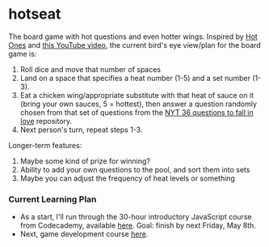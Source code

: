 # hotseat
The board game with hot questions and even hotter wings. Inspired by <a href="https://www.youtube.com/playlist?list=PLAzrgbu8gEMIIK3r4Se1dOZWSZzUSadfZ" target="_blank">Hot Ones</a> and <a href="https://www.youtube.com/watch?v=r5zqCr5bpjU" target="_blank">this YouTube video</a>, the current bird's eye view/plan for the board game is:
1. Roll dice and move that number of spaces
2. Land on a space that specifies a heat number (1-5) and a set number (1-3). 
3. Eat a chicken wing/appropriate substitute with that heat of sauce on it (bring your own sauces, 5 = hottest), then answer a question randomly chosen from that set of questions from the <a href="https://www.nytimes.com/2015/01/11/style/36-questions-that-lead-to-love.html" target="_blank">NYT 36 questions to fall in love</a> repository.
4. Next person's turn, repeat steps 1-3.

Longer-term features:
1. Maybe some kind of prize for winning?
2. Ability to add your own questions to the pool, and sort them into sets
3. Maybe you can adjust the frequency of heat levels or something

### Current Learning Plan
- As a start, I'll run through the 30-hour introductory JavaScript course from Codecademy, available <a href="https://www.codecademy.com/courses/introduction-to-javascript/lessons/introduction-to-javascript/exercises/intro" target="_blank">here</a>. Goal: finish by next Friday, May 8th.
- Next, game development course <a href="https://www.codecademy.com/learn/learn-phaser">here</a>.
